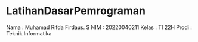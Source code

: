 # LatihanDasarPemrograman
Nama : Muhamad Rifda Firdaus. S
NIM : 20220040211
Kelas : TI 22H
Prodi : Teknik Informatika
